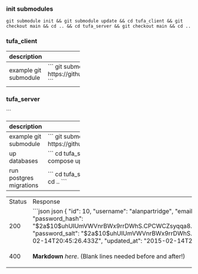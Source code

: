 ### init submodules
```
git submodule init && git submodule update && cd tufa_client && git checkout main && cd .. && cd tufa_server && git checkout main && cd ..
```
### tufa_client
<table style="width:200px">
   <thead>
      <tr>
         <th>description</th>
         <th>command</th>
      </tr>
   </thead>
   <tbody>
      <tr>
         <td>example git submodule</td>
         <td>
         ```
            git submodule add https://github.com/kuqmua/tufa_server.git
         ```
         </td>
      </tr>
   </tbody>
</table>

### tufa_server
<table style="width:200px">
   <thead>
      <tr>
         <th>description</th>
         <th>command</th>
      </tr>
   </thead>
   <tbody>
      <tr>
         <td>example git submodule</td>
         <td>
         ```
            git submodule add https://github.com/kuqmua/tufa_client.git</td>
         ```
      </tr>
      <tr>
         <td>up databases</td>
         <td>
         ```
            cd tufa_server && sudo docker-compose up -d && cd ..
         ```
         </td>
      </tr>
      <tr>
         <td>run postgres migrations</td>
         <td>
         ```  
            cd tufa_server && sqlx migrate run && cd ..
         ```
         </td>
      </tr>
   </tbody>
</table>

<table>
   <tr>
      <td> Status </td> <td> Response </td>
   </tr>
   <tr>
      <td> 200 </td>
   <td>
```json
      json
      {
      "id": 10,
      "username": "alanpartridge",
      "email": "alan@alan.com",
      "password_hash": "$2a$10$uhUIUmVWVnrBWx9rrDWhS.CPCWCZsyqqa8./whhfzBZydX7yvahHS",
      "password_salt": "$2a$10$uhUIUmVWVnrBWx9rrDWhS.",
      "created_at": "2015-02-14T20:45:26.433Z",
      "updated_at": "2015-02-14T20:45:26.540Z"
      }
```
      </td>
   </tr>
   <tr>
      <td> 400 </td>
    <td>

**Markdown** _here_. (Blank lines needed before and after!)

</td>
</tr>
</table>

